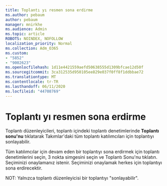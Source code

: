 ```yaml
---
title: Toplantı yı resmen sona erdirme
ms.author: pebaum
author: pebaum
manager: mnirkhe
ms.audience: Admin
ms.topic: article
ROBOTS: NOINDEX, NOFOLLOW
localization_priority: Normal
ms.collection: Adm_O365
ms.custom:
- "5852"
- "9002623"
ms.openlocfilehash: 1d11e4421559aefd50638555d1309bfcae12d50f
ms.sourcegitcommit: 3ca312535d950105ee829e037f0ff8f1ddbbae72
ms.translationtype: MT
ms.contentlocale: tr-TR
ms.lasthandoff: 06/11/2020
ms.locfileid: "44708769"
---
```

# <a name="how-to-formally-end-a-meeting"></a>Toplantı yı resmen sona erdirme

Toplantı düzenleyicileri, toplantı içindeki toplantı denetimlerinde **Toplantı sonu'nu** tıklatarak Takımlar'daki tüm toplantı katılımcıları için toplantıyı sonlayabilir.  

Tüm katılımcılar için devam eden bir toplantıyı sona erdirmek için toplantı denetimlerini seçin, 3 nokta simgesini seçin ve Toplantı Sonu'nu tıklatın. Seçiminizi onaylamanız istenir. Seçiminizi onaylamak herkes için toplantıyı sona erdirecektir.

NOT: Yalnızca toplantı düzenleyicisi bir toplantıyı "sonlayabilir".